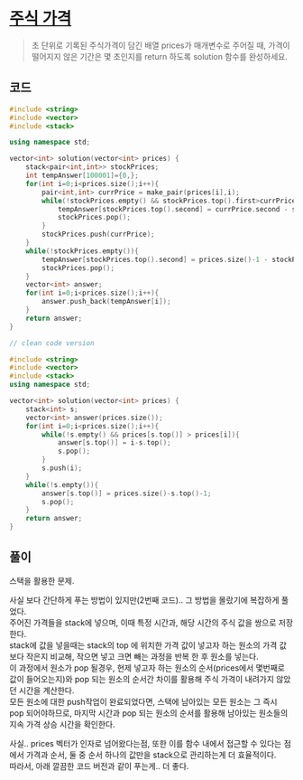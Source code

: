 # [주식 가격](https://school.programmers.co.kr/learn/courses/30/lessons/42584)

> 초 단위로 기록된 주식가격이 담긴 배열 prices가 매개변수로 주어질 때, 가격이 떨어지지 않은 기간은 몇 초인지를 return 하도록 solution 함수를 완성하세요.  

## 코드

```c++
#include <string>
#include <vector>
#include <stack>

using namespace std;

vector<int> solution(vector<int> prices) {
    stack<pair<int,int>> stockPrices;
    int tempAnswer[100001]={0,};
    for(int i=0;i<prices.size();i++){
        pair<int,int> currPrice = make_pair(prices[i],i);
        while(!stockPrices.empty() && stockPrices.top().first>currPrice.first){
            tempAnswer[stockPrices.top().second] = currPrice.second - stockPrices.top().second;
            stockPrices.pop();
        }
        stockPrices.push(currPrice);
    }
    while(!stockPrices.empty()){
        tempAnswer[stockPrices.top().second] = prices.size()-1 - stockPrices.top().second;
        stockPrices.pop();
    }
    vector<int> answer;
    for(int i=0;i<prices.size();i++){
        answer.push_back(tempAnswer[i]);
    }
    return answer;
}

```

```c++
// clean code version

#include <string>
#include <vector>
#include <stack>
using namespace std;

vector<int> solution(vector<int> prices) {
    stack<int> s;
    vector<int> answer(prices.size());
    for(int i=0;i<prices.size();i++){
        while(!s.empty() && prices[s.top()] > prices[i]){
            answer[s.top()] = i-s.top();
            s.pop();
        }
        s.push(i);
    }
    while(!s.empty()){
        answer[s.top()] = prices.size()-s.top()-1;
        s.pop();
    }
    return answer;
}
```

## 풀이

스택을 활용한 문제.

사실 보다 간단하게 푸는 방법이 있지만(2번째 코드).. 그 방법을 몰랐기에 복잡하게 풀었다.  
주어진 가격들을 stack에 넣으며, 이때 특정 시간과, 해당 시간의 주식 값을 쌍으로 저장한다.  
stack에 값을 넣을때는 stack의 top 에 위치한 가격 값이 넣고자 하는 원소의 가격 값보다 작은지 비교해, 작으면 넣고 크면 빼는 과정을 반복 한 후 원소를 넣는다.  
이 과정에서 원소가 pop 될경우, 현제 넣고자 하는 원소의 순서(prices에서 몇번째로 값이 들어오는지)와 pop 되는 원소의 순서간 차이를 활용해 주식 가격이 내려가지 않았던 시간을 계산한다.  
모든 원소에 대한 push작업이 완료되었다면, 스택에 남아있는 모든 원소는 그 즉시 pop 되어야하므로, 마지막 시간과 pop 되는 원소의 순서를 활용해 남아있는 원소들의 지속 가격 상승 시간을 확인한다.  

사실.. prices 벡터가 인자로 넘어왔다는점, 또한 이를 함수 내에서 접근할 수 있다는 점에서 가격과 순서, 둘 중 순서 하나의 값만을 stack으로 관리하는게 더 효율적이다.  
따라서, 아래 깔끔한 코드 버전과 같이 푸는게.. 더 좋다.

